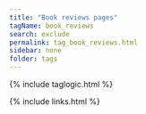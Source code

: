 ```yaml
---
title: "Book reviews pages"
tagName: book_reviews
search: exclude
permalink: tag_book_reviews.html
sidebar: none
folder: tags
---
```

{% include taglogic.html %}

{% include links.html %}